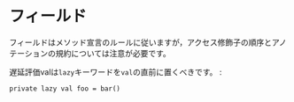 フィールド
==========

フィールドはメソッド宣言のルールに従いますが，アクセス修飾子の順序とアノテーションの規約については注意が必要です。

遅延評価valは`lazy`キーワードを`val`の直前に置くべきです。 :

    private lazy val foo = bar()
